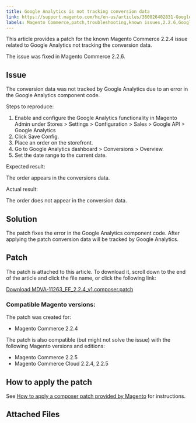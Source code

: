 ```yaml
---
title: Google Analytics is not tracking conversion data
link: https://support.magento.com/hc/en-us/articles/360026402831-Google-Analytics-is-not-tracking-conversion-data
labels: Magento Commerce,patch,troubleshooting,known issues,2.2.6,Google Analytics
---
```


This article provides a patch for the known Magento Commerce 2.2.4 issue related to Google Analytics not tracking the conversion data.

<p class="info">The issue was fixed in Magento Commerce 2.2.6.</p>

## Issue

The conversion data was not tracked by Google Analytics due to an error in the Google Analytics component code.

Steps to reproduce:

1. Enable and configure the Google Analytics functionality in Magento Admin under Stores > Settings > Configuration > Sales > Google API > Google Analytics
1. Click Save Config.
1. Place an order on the storefront. 
1. Go to Google Analytics dashboard > Conversions > Overview.
1. Set the date range to the current date.

Expected result:

The order appears in the conversions data.

Actual result:

The order does not appear in the conversion data.

## Solution

The patch fixes the error in the Google Analytics component code. After applying the patch conversion data will be tracked by Google Analytics.

## Patch

The patch is attached to this article. To download it, scroll down to the end of the article and click the file name, or click the following link:

[Download MDVA-11263\_EE\_2.2.4\_v1.composer.patch](https://support.magento.com/hc/en-us/article_attachments/360025558831/MDVA-11263_EE_2.2.4_v1.composer.patch)

### Compatible Magento versions:

The patch was created for:

* Magento Commerce 2.2.4

The patch is also compatible (but might not solve the issue) with the following Magento versions and editions:

* Magento Commerce 2.2.5
* Magento Commerce Cloud 2.2.4, 2.2.5

## How to apply the patch

See [How to apply a composer patch provided by Magento](https://support.magento.com/hc/en-us/articles/360028367731) for instructions.

## Attached Files